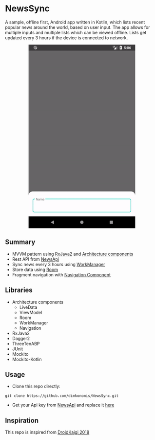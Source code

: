 # NewsSync
A sample, offline first, Android app written in Kotlin, which lists recent popular news around the world, based on user input. 
The app allows for multiple inputs and multiple lists which can be viewed offline. Lists get updated every 3 hours if the device is connected to network.

<p align="center">
  <img src="sample.gif" height="600" width="350" />
</p>

## Summary
* MVVM pattern using [RxJava2](https://github.com/ReactiveX/RxJava) and [Architecture components](https://developer.android.com/topic/libraries/architecture)
* Rest API from [NewsApi](https://newsapi.org/)
* Sync news every 3 hours using [WorkManager](https://developer.android.com/topic/libraries/architecture/workmanager)
* Store data using [Room](https://developer.android.com/topic/libraries/architecture/room)
* Fragment navigation with [Navigation Component](https://developer.android.com/topic/libraries/architecture/navigation)

## Libraries
* Architecture components
  * LiveData
  * ViewModel
  * Room
  * WorkManager
  * Navigation
* RxJava2
* Dagger2
* ThreeTenABP
* JUnit
* Mockito
* Mockito-Kotlin

## Usage
* Clone this repo directly:
~~~~ 
git clone https://github.com/dimkonomis/NewsSync.git
~~~~
* Get your Api key from [NewsApi](https://newsapi.org/) and replace it [here](https://github.com/dimkonomis/NewsSync/blob/master/app/src/main/java/com/dk/newssync/data/source/network/NetworkHeadersInterceptor.kt)


## Inspiration
This repo is inspired from [DroidKaigi 2018](https://github.com/DroidKaigi/conference-app-2018)

